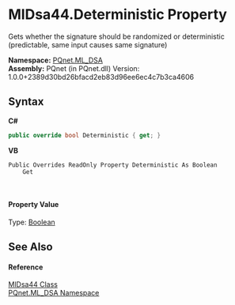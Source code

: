 # MlDsa44.Deterministic Property 
 

Gets whether the signature should be randomized or deterministic (predictable, same input causes same signature)

**Namespace:**&nbsp;<a href="098c2ae7-a283-47c8-9739-d51bf939ff87.md">PQnet.ML_DSA</a><br />**Assembly:**&nbsp;PQnet (in PQnet.dll) Version: 1.0.0+2389d30bd26bfacd2eb83d96ee6ec4c7b3ca4606

## Syntax

**C#**<br />
``` C#
public override bool Deterministic { get; }
```

**VB**<br />
``` VB
Public Overrides ReadOnly Property Deterministic As Boolean
	Get
```

<br />

#### Property Value
Type: <a href="https://docs.microsoft.com/dotnet/api/system.boolean" target="_blank" rel="noopener noreferrer">Boolean</a>

## See Also


#### Reference
<a href="6ced723b-94b9-cefc-3c4e-51e99bd94fb4.md">MlDsa44 Class</a><br /><a href="098c2ae7-a283-47c8-9739-d51bf939ff87.md">PQnet.ML_DSA Namespace</a><br />